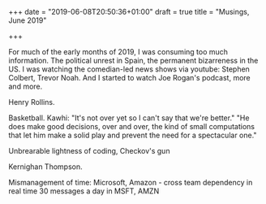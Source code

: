 +++
date = "2019-06-08T20:50:36+01:00"
draft = true
title = "Musings, June 2019"

+++

For much of the early months of 2019, I was consuming too much information. The
political unrest in Spain, the permanent bizarreness in the US.
I was watching the comedian-led news shows via youtube: Stephen Colbert, Trevor
Noah. And I started to watch Joe Rogan's podcast, more and more.

Henry Rollins.

Basketball. Kawhi:  "It's not over yet so I can't say that we're better."
"He does make good decisions, over and over, the kind of small computations that let him make a solid play and prevent the need for a spectacular one."

Unbrearable lightness of coding, Checkov's gun

Kernighan Thompson.

Mismanagement of time: Microsoft, Amazon - cross team dependency in real time
30 messages a day in MSFT, AMZN
